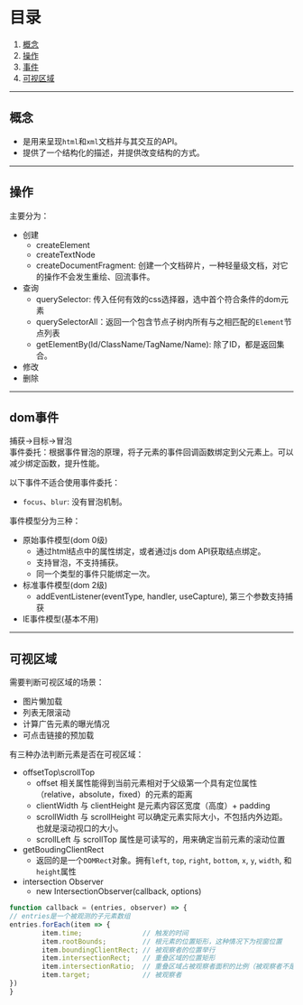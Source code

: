 # 目录

1. [概念](#1)  
2. [操作](#2)
3. [事件](#3)
4. [可视区域](#4)
---

## <a id="1">概念</a>
* 是用来呈现`html`和`xml`文档并与其交互的API。
* 提供了一个结构化的描述，并提供改变结构的方式。

---

## <a id="2">操作</a>
主要分为：
* 创建
    - createElement
    - createTextNode
    - createDocumentFragment: 创建一个文档碎片，一种轻量级文档，对它的操作不会发生重绘、回流事件。
* 查询
    - querySelector: 传入任何有效的css选择器，选中首个符合条件的dom元素
    - querySelectorAll：返回一个包含节点子树内所有与之相匹配的`Element`节点列表
    - getElementBy(Id/ClassName/TagName/Name): 除了ID，都是返回集合。
* 修改
* 删除


---


## <a id="3">dom事件</a>
捕获->目标->冒泡  
事件委托：根据事件冒泡的原理，将子元素的事件回调函数绑定到父元素上。可以减少绑定函数，提升性能。

以下事件不适合使用事件委托：
* `focus`、`blur`: 没有冒泡机制。

事件模型分为三种：
* 原始事件模型(dom 0级)
    - 通过html结点中的属性绑定，或者通过js dom API获取结点绑定。
    - 支持冒泡，不支持捕获。
    - 同一个类型的事件只能绑定一次。
* 标准事件模型(dom 2级)
    - addEventListener(eventType, handler, useCapture), 第三个参数支持捕获
* IE事件模型(基本不用)

---

## <a id="4">可视区域</a>
需要判断可视区域的场景：
* 图片懒加载
* 列表无限滚动
* 计算广告元素的曝光情况
* 可点击链接的预加载

有三种办法判断元素是否在可视区域：
* offsetTop\scrollTop
    -  offset 相关属性能得到当前元素相对于父级第一个具有定位属性（relative，absolute，fixed）的元素的距离
    -  clientWidth 与 clientHeight 是元素内容区宽度（高度）+ padding
    -  scrollWidth 与 scrollHeight 可以确定元素实际大小，不包括内外边距。也就是滚动视口的大小。
    -  scrollLeft 与 scrollTop 属性是可读写的，用来确定当前元素的滚动位置
* getBoudingClientRect
    -  返回的是一个`DOMRect`对象。拥有`left`, `top`, `right`, `bottom`, `x`, `y`, `width`, 和 `height`属性
* intersection Observer
    - new IntersectionObserver(callback, options)
```js
function callback = (entries, observer) => {
// entries是一个被观测的子元素数组
entries.forEach(item => {
        item.time;               // 触发的时间
        item.rootBounds;         // 根元素的位置矩形，这种情况下为视窗位置
        item.boundingClientRect; // 被观察者的位置举行
        item.intersectionRect;   // 重叠区域的位置矩形
        item.intersectionRatio;  // 重叠区域占被观察者面积的比例（被观察者不是矩形时也按照矩形计算）
        item.target;             // 被观察者
})
}
```
